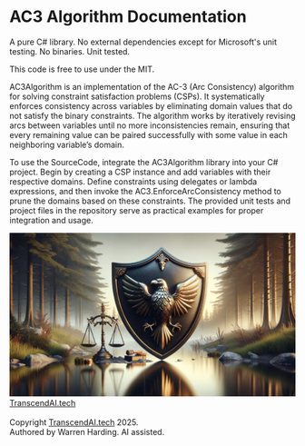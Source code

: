 # AC3 Algorithm Documentation

A pure C# library. No external dependencies except for Microsoft's unit testing. No binaries. Unit tested.

This code is free to use under the MIT.

AC3Algorithm is an implementation of the AC-3 (Arc Consistency) algorithm for solving constraint satisfaction problems (CSPs). It systematically enforces consistency across variables by eliminating domain values that do not satisfy the binary constraints. The algorithm works by iteratively revising arcs between variables until no more inconsistencies remain, ensuring that every remaining value can be paired successfully with some value in each neighboring variable’s domain.

To use the SourceCode, integrate the AC3Algorithm library into your C# project. Begin by creating a CSP instance and add variables with their respective domains. Define constraints using delegates or lambda expressions, and then invoke the AC3.EnforceArcConsistency method to prune the domains based on these constraints. The provided unit tests and project files in the repository serve as practical examples for proper integration and usage.

![AI Image](aiimage.jpg)
[TranscendAI.tech](https://TranscendAI.tech)<br>
<br>
Copyright [TranscendAI.tech](https://TranscendAI.tech) 2025.</br>
Authored by Warren Harding. AI assisted.</br>